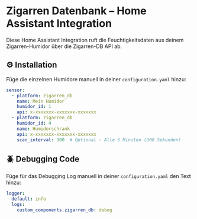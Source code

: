 # Zigarren Datenbank – Home Assistant Integration
Diese Home Assistant Integration ruft die Feuchtigkeitsdaten aus deinem Zigarren-Humidor über die Zigarren-DB API ab.

## ⚙️ Installation
Füge die einzelnen Humidore manuell in deiner `configuration.yaml` hinzu:

```yaml
sensor:
  - platform: zigarren_db
    name: Mein Humidor
    humidor_id: 1
    api: x-xxxxxxx-xxxxxxx-xxxxxxx
  - platform: zigarren_db
    humidor_id: 4
    name: Humidorschrank
    api: x-xxxxxxx-xxxxxxx-xxxxxxx
    scan_interval: 300  # Optional - Alle 5 Minuten (300 Sekunden)
```

## 🪲️ Debugging Code
Füge für das Debugging Log manuell in deiner `configuration.yaml` den Text hinzu:

```yaml
logger:
  default: info
  logs:
    custom_components.zigarren_db: debug
```